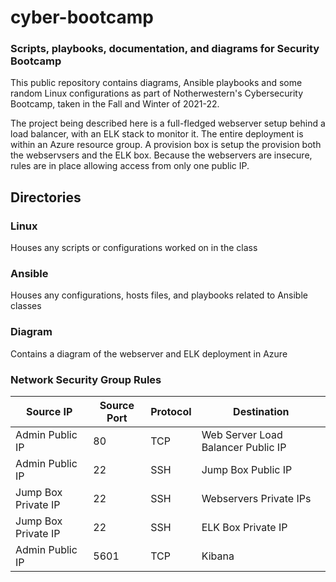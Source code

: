# cyber-bootcamp
### Scripts, playbooks, documentation, and diagrams for Security Bootcamp

This public repository contains diagrams, Ansible playbooks and some random Linux configurations as part of Notherwestern's Cybersecurity Bootcamp, taken in the Fall and Winter of 2021-22.  

The project being described here is a full-fledged webserver setup behind a load balancer, with an ELK stack to monitor it.  The entire deployment is within an Azure resource group.  A provision box is setup the provision both the webservsers and the ELK box.  Because the webservers are insecure, rules are in place allowing access from only one public IP.

## Directories
### Linux
Houses any scripts or configurations worked on in the class

### Ansible
Houses any configurations, hosts files, and playbooks related to Ansible classes

### Diagram
Contains a diagram of the webserver and ELK deployment in Azure
 
### Network Security Group Rules

| Source IP	| Source Port	| Protocol	| Destination	|
|-----------|-------------|-----------|-------------|
| Admin Public IP	| 80	| TCP	| Web Server Load Balancer Public IP |
| Admin Public IP | 22	| SSH | Jump Box Public IP|
| Jump Box Private IP	| 22	| SSH | Webservers Private IPs	|
| Jump Box Private IP	| 22 | SSH	| ELK Box Private IP	|
| Admin Public IP | 5601	| TCP	| Kibana	|

